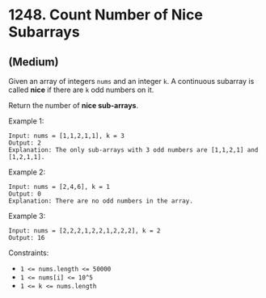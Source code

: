 # 1248. Count Number of Nice Subarrays
## (Medium)

Given an array of integers `nums` and an integer `k`. A continuous subarray is called **nice** if there are `k` odd numbers on it.

Return the number of **nice sub-arrays**.

 

Example 1:

```
Input: nums = [1,1,2,1,1], k = 3
Output: 2
Explanation: The only sub-arrays with 3 odd numbers are [1,1,2,1] and [1,2,1,1].
```

Example 2:

```
Input: nums = [2,4,6], k = 1
Output: 0
Explanation: There are no odd numbers in the array.
```

Example 3:

```
Input: nums = [2,2,2,1,2,2,1,2,2,2], k = 2
Output: 16
```

Constraints:

- `1 <= nums.length <= 50000`
- `1 <= nums[i] <= 10^5`
- `1 <= k <= nums.length`